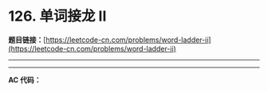 # 126. 单词接龙 II

**题目链接：**[https://leetcode-cn.com/problems/word-ladder-ii](https://leetcode-cn.com/problems/word-ladder-ii)

---

<Cards card="leetcode_126_word-ladder-ii"></Cards>

---

**AC 代码：**

```java

```